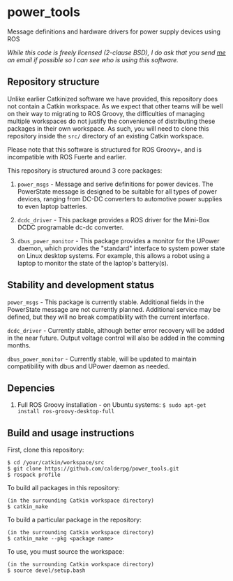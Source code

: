 power_tools
===========

Message definitions and hardware drivers for power supply devices using ROS

*While this code is freely licensed (2-clause BSD), I do ask that you send [me](mailto:calder.pg@gmail.com) an email if possible so I can see who is using this software.*

Repository structure
--------------------
Unlike earlier Catkinized software we have provided, this repository does not contain a Catkin workspace. As we expect that other teams will be well on their way to migrating to ROS Groovy, the difficulties of managing multiple workspaces do not justify the convenience of distributing these packages in their own workspace. As such, you will need to clone this repository inside the `src/` directory of an existing Catkin workspace.

Please note that this software is structured for ROS Groovy+, and is incompatible with ROS Fuerte and earlier.

This repository is structured around 3 core packages:

1.  `power_msgs` - Message and serive definitions for power devices. The PowerState message is designed to be suitable for all types of power devices, ranging from DC-DC converters to automotive power supplies to even laptop batteries.

2.  `dcdc_driver` - This package provides a ROS driver for the Mini-Box DCDC programable dc-dc converter.

3.  `dbus_power_monitor` - This package provides a monitor for the UPower daemon, which provides the "standard" interface to system power state on Linux desktop systems. For example, this allows a robot using a laptop to monitor the state of the laptop's battery(s).

Stability and development status
--------------------------------
`power_msgs` - This package is currently stable. Additional fields in the PowerState message are not currently planned. Additional service may be defined, but they will no break compatibility with the current interface.

`dcdc_driver` - Currently stable, although better error recovery will be added in the near future. Output voltage control will also be added in the comming months.

`dbus_power_monitor` - Currently stable, will be updated to maintain compatibility with dbus and UPower daemon as needed.

Depencies
---------
1.  Full ROS Groovy installation - on Ubuntu systems: `$ sudo apt-get install ros-groovy-desktop-full`

Build and usage instructions
----------------------------
First, clone this repository:
```
$ cd /your/catkin/workspace/src
$ git clone https://github.com/calderpg/power_tools.git
$ rospack profile
```
To build all packages in this repository:

```
(in the surrounding Catkin workspace directory)
$ catkin_make
```
To build a particular package in the repository:

```
(in the surrounding Catkin workspace directory)
$ catkin_make --pkg <package name>
```
To use, you must source the workspace:

```
(in the surrounding Catkin workspace directory)
$ source devel/setup.bash
```
